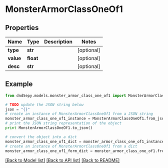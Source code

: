 # MonsterArmorClassOneOf1


## Properties
Name | Type | Description | Notes
------------ | ------------- | ------------- | -------------
**type** | **str** |  | [optional] 
**value** | **float** |  | [optional] 
**desc** | **str** |  | [optional] 

## Example

```python
from dnd5epy.models.monster_armor_class_one_of1 import MonsterArmorClassOneOf1

# TODO update the JSON string below
json = "{}"
# create an instance of MonsterArmorClassOneOf1 from a JSON string
monster_armor_class_one_of1_instance = MonsterArmorClassOneOf1.from_json(json)
# print the JSON string representation of the object
print MonsterArmorClassOneOf1.to_json()

# convert the object into a dict
monster_armor_class_one_of1_dict = monster_armor_class_one_of1_instance.to_dict()
# create an instance of MonsterArmorClassOneOf1 from a dict
monster_armor_class_one_of1_form_dict = monster_armor_class_one_of1.from_dict(monster_armor_class_one_of1_dict)
```
[[Back to Model list]](../README.md#documentation-for-models) [[Back to API list]](../README.md#documentation-for-api-endpoints) [[Back to README]](../README.md)


